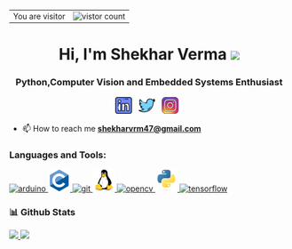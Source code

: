 <table>
  <tr>
    <td>You are visitor</td>
    <td><img src="https://profile-counter.glitch.me/shekhuverma/count.svg" alt="vistor count" height="50" /></td>
  </tr>
</table>
<h1 align="center">Hi, I'm Shekhar Verma <img src="https://media.giphy.com/media/hvRJCLFzcasrR4ia7z/giphy.gif" width="25px"> </h1>
<h3 align="center">Python,Computer Vision and Embedded Systems Enthusiast</h3>

<p align='center'>
   <a href="https://www.linkedin.com/in/shekhar-verma-626887137"><img height="30" src="https://raw.githubusercontent.com/shekhuverma/shekhuverma/master/Assets/linkedin.png"></a>&nbsp;&nbsp;
<a href="https://twitter.com/shekhu_verma"><img height="30" src="https://raw.githubusercontent.com/shekhuverma/shekhuverma/master/Assets/twitter.png"></a>&nbsp;&nbsp;
<a href="https://www.instagram.com/shekhuverma_"><img height="30" src="https://raw.githubusercontent.com/shekhuverma/shekhuverma/master/Assets/instagram.png"></a>&nbsp;&nbsp;
</p>


- 📫 How to reach me **shekharvrm47@gmail.com**

<h3 align="left">Languages and Tools:</h3>
<p align="left"> <a href="https://www.arduino.cc/" target="_blank"> <img src="https://cdn.worldvectorlogo.com/logos/arduino-1.svg" alt="arduino" width="40" height="40"/> </a> <a href="https://www.cprogramming.com/" target="_blank"> <img src="https://raw.githubusercontent.com/devicons/devicon/master/icons/c/c-original.svg" alt="c" width="40" height="40"/> </a> <a href="https://git-scm.com/" target="_blank"> <img src="https://www.vectorlogo.zone/logos/git-scm/git-scm-icon.svg" alt="git" width="40" height="40"/> </a> <a href="https://www.linux.org/" target="_blank"> <img src="https://raw.githubusercontent.com/devicons/devicon/master/icons/linux/linux-original.svg" alt="linux" width="40" height="40"/> </a> <a href="https://opencv.org/" target="_blank"> <img src="https://www.vectorlogo.zone/logos/opencv/opencv-icon.svg" alt="opencv" width="40" height="40"/> </a> <a href="https://www.python.org" target="_blank"> <img src="https://raw.githubusercontent.com/devicons/devicon/master/icons/python/python-original.svg" alt="python" width="40" height="40"/> </a> <a href="https://www.tensorflow.org" target="_blank"> <img src="https://www.vectorlogo.zone/logos/tensorflow/tensorflow-icon.svg" alt="tensorflow" width="40" height="40"/> </a> </p>

### 📊 Github Stats
<a href='https://github.com/shekhuverma/github-stats-transparent'>
  
  <img height="180em" src="https://github-readme-stats.vercel.app/api?username=shekhuverma&show_icons=true&hide_border=true&&count_private=true&include_all_commits=true" />
  <img height="180em" src="https://github-readme-stats.vercel.app/api/top-langs/?username=shekhuverma&exclude_repo=KNN-Image-Classification&show_icons=true&hide_border=true&layout=compact&langs_count=8"/>

</a>

<!-- Links-->
[twitter]: https://twitter.com/shekhu_verma
[instagram]: https://www.instagram.com/shekhuverma_
[linkedin]: https://www.linkedin.com/in/shekhar-verma-626887137
